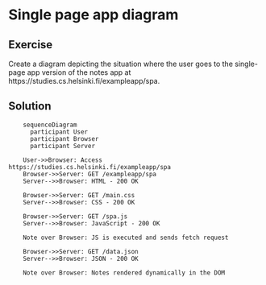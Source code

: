 <h1>Single page app diagram</h1>

<h2>Exercise</h2>

<p>Create a diagram depicting the situation where the user goes to the single-page app version of the notes app at https://studies.cs.helsinki.fi/exampleapp/spa.</p>

<h2>Solution</h2>

```mermaid
    sequenceDiagram
      participant User
      participant Browser
      participant Server

    User->>Browser: Access https://studies.cs.helsinki.fi/exampleapp/spa
    Browser->>Server: GET /exampleapp/spa
    Server-->>Browser: HTML - 200 OK

    Browser->>Server: GET /main.css
    Server-->>Browser: CSS - 200 OK

    Browser->>Server: GET /spa.js
    Server-->>Browser: JavaScript - 200 OK

    Note over Browser: JS is executed and sends fetch request

    Browser->>Server: GET /data.json
    Server-->>Browser: JSON - 200 OK

    Note over Browser: Notes rendered dynamically in the DOM
```
